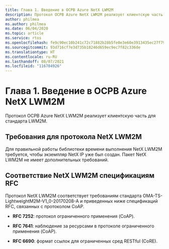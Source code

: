```yaml
---
title: Глава 1. Введение в ОСРВ Azure NetX LWM2M
description: Протокол ОСРВ Azure NetX LWM2M реализует клиентскую часть для стандарта LWM2M.
author: philmea
ms.author: philmea
ms.date: 06/04/2020
ms.topic: article
ms.service: rtos
ms.openlocfilehash: fe9c90ec10b241c72c71882b28b5fe0e3e60e3913435ec27f797eade4ca4eca5
ms.sourcegitcommit: 93d716cf7e3d735b18246d659ec9ec7f82c336de
ms.translationtype: HT
ms.contentlocale: ru-RU
ms.lasthandoff: 08/07/2021
ms.locfileid: "116784926"
---
```

# <a name="chapter-1---introduction-to-azure-rtos-netx-lwm2m"></a>Глава 1. Введение в ОСРВ Azure NetX LWM2M

Протокол ОСРВ Azure NetX LWM2M реализует клиентскую часть для стандарта LWM2M.

## <a name="netx-lwm2m-requirements"></a>Требования для протокола NetX LWM2M

Для правильной работы библиотеки времени выполнения NetX LWM2M требуется, чтобы экземпляр NetX IP уже был создан. Пакет NetX LWM2M не имеет дополнительных требований.

## <a name="netx-lwm2m-rfcs"></a>Соответствие NetX LWM2M спецификациям RFC

Протокол NetX LWM2M соответствует требованиям стандарта OMA-TS-LightweightM2M-V1_0-20170208-A и приведенных ниже спецификаций RFC, связанных с протоколом CoAP.

- **RFC 7252**: протокол ограниченного применения (CoAP).

- **RFC 7641**: наблюдение за ресурсами в протоколе ограниченного применения (CoAP).

- **RFC 6690**: формат ссылок для ограниченных сред RESTful (CoRE).